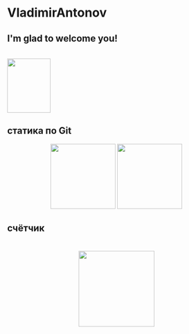 # VladimirAntonov
## I'm glad to welcome you!
<br><img src="https://github.com/VladimirSkills/PrivateRepMy/raw/master/Kolobok2.gif" width="100" height="125">

## статика по Git
<p align='center'>
   <a href="https://github-readme-stats.vercel.app/api?username=VladimirSkills&show_icons=true&count_private=true">
       <img height=150 src="https://github-readme-stats.vercel.app/api?username=VladimirSkills&show_icons=true&count_private=true"/></a>
   <a href="https://github.com/VladimirSkills/github-readme-stats">
       <img height=150 src="https://github-readme-stats.vercel.app/api/top-langs/?username=VladimirSkills&layout=compact"/></a>
</p>

## счётчик
<div align="center" style="margin: 40px 0">
   <a href="https://vladimirskills.github.io/VladimirAntonov/">
       <img width="175px" src="https://komarev.com/ghpvc/?username=VladimirSkills&color=DE002D">
   </a>
</div>
